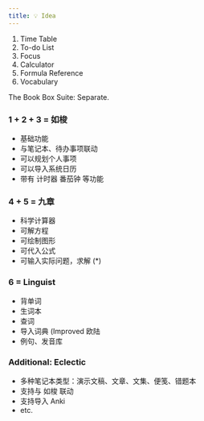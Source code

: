 ```yaml
---
title: 💡 Idea
---
```


1. Time Table
2. To-do List
3. Focus
4. Calculator
5. Formula Reference
6. Vocabulary

The Book Box Suite: Separate.

### 1 + 2 + 3 = 如梭

* 基础功能
* 与笔记本、待办事项联动
* 可以规划个人事项
* 可以导入系统日历
* 带有 计时器 番茄钟 等功能

### 4 + 5 = 九章

* 科学计算器
* 可解方程
* 可绘制图形
* 可代入公式
* 可输入实际问题，求解 (*)

### 6 = Linguist

* 背单词
* 生词本
* 查词
* 导入词典 (Improved 欧陆
* 例句、发音库

### Additional: Eclectic

* 多种笔记本类型：演示文稿、文章、文集、便笺、错题本
* 支持与 如梭 联动
* 支持导入 Anki
* etc.
